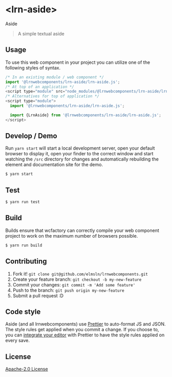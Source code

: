 # &lt;lrn-aside&gt;

Aside
> A simple textual aside

## Usage
To use this web component in your project you can utilize one of the following styles of syntax.

```js
/* In an existing module / web component */
import '@lrnwebcomponents/lrn-aside/lrn-aside.js';
/* At top of an application */
<script type="module" src="node_modules/@lrnwebcomponents/lrn-aside/lrn-aside.js"></script>
/* Alternatives for top of application */
<script type="module">
  import '@lrnwebcomponents/lrn-aside/lrn-aside.js';

  import {LrnAside} from '@lrnwebcomponents/lrn-aside/lrn-aside.js';
</script>
```

## Develop / Demo
Run `yarn start` will start a local development server, open your default browser to display it, open your finder to the correct window and start watching the `/src` directory for changes and automatically rebuilding the element and documentation site for the demo.
```bash
$ yarn start
```

## Test

```bash
$ yarn run test
```

## Build
Builds ensure that wcfactory can correctly compile your web component project to
work on the maximum number of browsers possible.
```bash
$ yarn run build
```

## Contributing

1. Fork it! `git clone git@github.com/elmsln/lrnwebcomponents.git`
2. Create your feature branch: `git checkout -b my-new-feature`
3. Commit your changes: `git commit -m 'Add some feature'`
4. Push to the branch: `git push origin my-new-feature`
5. Submit a pull request :D

## Code style

Aside (and all lrnwebcomponents) use [Prettier][prettier] to auto-format JS and JSON.  The style rules get applied when you commit a change.  If you choose to, you can [integrate your editor][prettier-ed] with Prettier to have the style rules applied on every save.

[prettier]: https://github.com/prettier/prettier/
[prettier-ed]: https://github.com/prettier/prettier/#editor-integration
[polyserve]: https://github.com/Polymer/polyserve
[web-component-tester]: https://github.com/Polymer/web-component-tester

## License
[Apache-2.0 License](http://opensource.org/licenses/Apache-2.0)